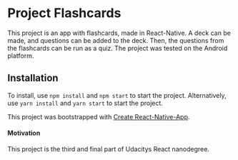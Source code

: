 # Project Flashcards

This project is an app with flashcards, made in React-Native. A deck can be made, and questions can be added to the deck.
Then, the questions from the flashcards can be run as a quiz. The project was tested on the Android platform.

## Installation

To install, use `npm install` and `npm start` to start the project.
Alternatively, use `yarn install` and `yarn start` to start the project.

This project was bootstrapped with [Create React-Native-App](https://github.com/react-community/create-react-native-app).

#### Motivation

This project is the third and final part of Udacitys React nanodegree.